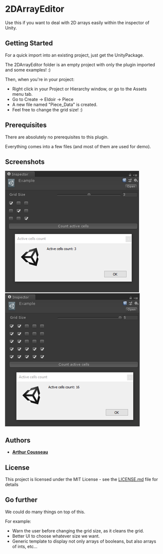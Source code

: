 # 2DArrayEditor

Use this if you want to deal with 2D arrays easily within the inspector of Unity.

## Getting Started

For a quick import into an existing project, just get the UnityPackage.

The 2DArrayEditor folder is an empty project with only the plugin imported and some examples! :)

Then, when you're in your project:

- Right click in your Project or Hierarchy window, or go to the Assets menu tab.
- Go to Create -> Eldoir -> Piece
- A new file named "Piece_Data" is created.
- Feel free to change the grid size! :)

## Prerequisites

There are absolutely no prerequisites to this plugin.

Everything comes into a few files (and most of them are used for demo).

## Screenshots

![Example 1](/Screenshots/Example_1.png?raw=true "Example 1")
![Example 2](/Screenshots/Example_2.png?raw=true "Example 2")

## Authors

* **[Arthur Cousseau](https://www.linkedin.com/in/arthurcousseau/)**

## License

This project is licensed under the MIT License - see the [LICENSE.md](LICENSE.md) file for details

## Go further

We could do many things on top of this.

For example:

- Warn the user before changing the grid size, as it cleans the grid.
- Better UI to choose whatever size we want.
- Generic template to display not only arrays of booleans, but also arrays of ints, etc...
